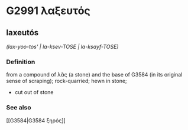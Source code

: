 # G2991 λαξευτός

## laxeutós

_(lax-yoo-tos' | la-ksev-TOSE | la-ksayf-TOSE)_

### Definition

from a compound of λᾶς (a stone) and the base of G3584 (in its original sense of scraping); rock-quarried; hewn in stone; 

- cut out of stone

### See also

[[G3584|G3584 ξηρός]]
